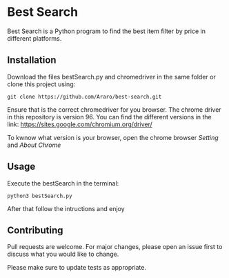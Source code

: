# Best Search

Best Search is a Python program to find the best item filter by price in different platforms.

## Installation
Download the files bestSearch.py and chromedriver in the same folder or clone this project using:

`git clone https://github.com/Araro/best-search.git`

Ensure that is the correct chromedriver for you browser. The chrome driver in this repository is version 96.
You can find the different versions in the link:
https://sites.google.com/chromium.org/driver/

To kwnow what version is your browser, open the chrome browser *Setting* and *About Chrome*

## Usage
Execute the bestSearch in the terminal:

`python3 bestSearch.py`

After that follow the intructions and enjoy

## Contributing
Pull requests are welcome. For major changes, please open an issue first to discuss what you would like to change.

Please make sure to update tests as appropriate.

